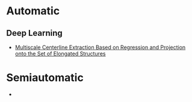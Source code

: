 # Automatic

## Deep Learning
* [Multiscale Centerline Extraction Based on Regression and Projection onto the Set of Elongated Structures](https://infoscience.epfl.ch/record/223056/files/EPFL_TH7241.pdf)

# Semiautomatic
* 
